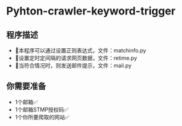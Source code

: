 # Pyhton-crawler-keyword-trigger
<!DOCTYPE html>
<html lang="en">

<head>
    <meta charset="UTF-8">
    <meta http-equiv="X-UA-Compatible" content="IE=edge">
    <meta name="viewport" content="width=device-width, initial-scale=1.0">
</head>

<body>
    <h2>程序描述</h2>
    <ul>
        <li>🚀本程序可以通过设置正则表达式，文件：matchinfo.py<br></li>
        <li>🚀设置定时定间隔的请求网页数据，文件：retime.py</li>
        <li>🚀当符合情况时，则发送邮件提示，文件：mail.py</li>
    </ul>
    <h2>你需要准备</h2>
   <ul>
    <li>1个邮箱✅</li>
    <li>1个邮箱STMP授权码✅</li>
    <li>1个你所要爬取的网站✅</li>
   </ul>
</body>

</html>